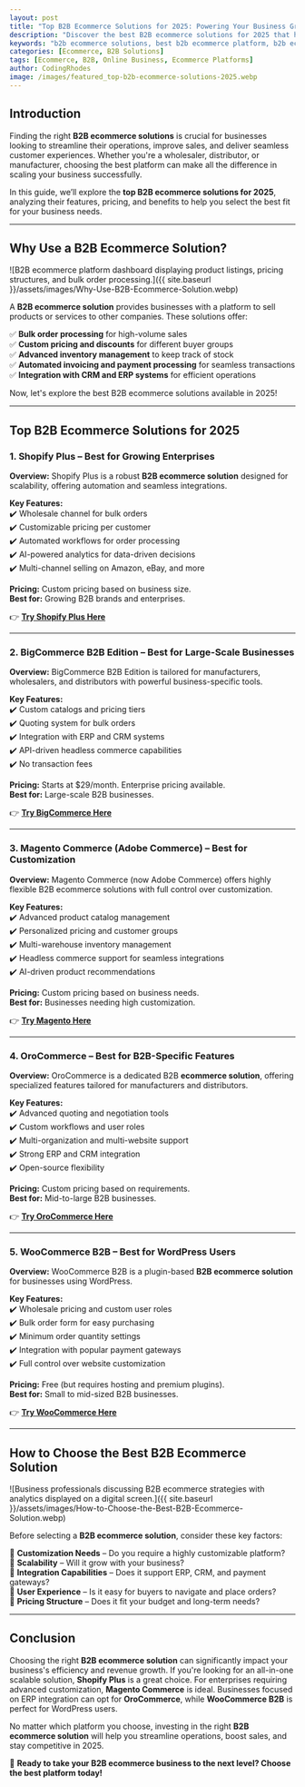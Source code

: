 ```yaml
---
layout: post
title: "Top B2B Ecommerce Solutions for 2025: Powering Your Business Growth"
description: "Discover the best B2B ecommerce solutions for 2025 that help businesses streamline operations, boost sales, and enhance customer experiences. Compare features, pricing, and benefits to choose the right platform."
keywords: "b2b ecommerce solutions, best b2b ecommerce platform, b2b ecommerce software, business ecommerce solutions, b2b online store platforms"
categories: [Ecommerce, B2B Solutions]
tags: [Ecommerce, B2B, Online Business, Ecommerce Platforms]
author: CodingRhodes
image: /images/featured_top-b2b-ecommerce-solutions-2025.webp
---
```


## Introduction

Finding the right **B2B ecommerce solutions** is crucial for businesses looking to streamline their operations, improve sales, and deliver seamless customer experiences. Whether you're a wholesaler, distributor, or manufacturer, choosing the best platform can make all the difference in scaling your business successfully.

In this guide, we’ll explore the **top B2B ecommerce solutions for 2025**, analyzing their features, pricing, and benefits to help you select the best fit for your business needs.

---

## Why Use a B2B Ecommerce Solution?

![B2B ecommerce platform dashboard displaying product listings, pricing structures, and bulk order processing.]({{ site.baseurl }}/assets/images/Why-Use-B2B-Ecommerce-Solution.webp)


A **B2B ecommerce solution** provides businesses with a platform to sell products or services to other companies. These solutions offer:

✅ **Bulk order processing** for high-volume sales  
✅ **Custom pricing and discounts** for different buyer groups  
✅ **Advanced inventory management** to keep track of stock  
✅ **Automated invoicing and payment processing** for seamless transactions  
✅ **Integration with CRM and ERP systems** for efficient operations  

Now, let's explore the best B2B ecommerce solutions available in 2025!

---

## Top B2B Ecommerce Solutions for 2025

### 1. **Shopify Plus** – Best for Growing Enterprises

**Overview:** Shopify Plus is a robust **B2B ecommerce solution** designed for scalability, offering automation and seamless integrations.

**Key Features:**  
✔️ Wholesale channel for bulk orders  
✔️ Customizable pricing per customer  
✔️ Automated workflows for order processing  
✔️ AI-powered analytics for data-driven decisions  
✔️ Multi-channel selling on Amazon, eBay, and more  

**Pricing:** Custom pricing based on business size.  
**Best for:** Growing B2B brands and enterprises.  

👉 **[Try Shopify Plus Here](https://www.shopify.com/plus)**

---

### 2. **BigCommerce B2B Edition** – Best for Large-Scale Businesses

**Overview:** BigCommerce B2B Edition is tailored for manufacturers, wholesalers, and distributors with powerful business-specific tools.

**Key Features:**  
✔️ Custom catalogs and pricing tiers  
✔️ Quoting system for bulk orders  
✔️ Integration with ERP and CRM systems  
✔️ API-driven headless commerce capabilities  
✔️ No transaction fees  

**Pricing:** Starts at $29/month. Enterprise pricing available.  
**Best for:** Large-scale B2B businesses.  

👉 **[Try BigCommerce Here](https://www.bigcommerce.com/)**

---

### 3. **Magento Commerce (Adobe Commerce)** – Best for Customization

**Overview:** Magento Commerce (now Adobe Commerce) offers highly flexible B2B ecommerce solutions with full control over customization.

**Key Features:**  
✔️ Advanced product catalog management  
✔️ Personalized pricing and customer groups  
✔️ Multi-warehouse inventory management  
✔️ Headless commerce support for seamless integrations  
✔️ AI-driven product recommendations  

**Pricing:** Custom pricing based on business needs.  
**Best for:** Businesses needing high customization.  

👉 **[Try Magento Here](https://business.adobe.com/products/magento/magento-commerce.html)**

---

### 4. **OroCommerce** – Best for B2B-Specific Features

**Overview:** OroCommerce is a dedicated B2B **ecommerce solution**, offering specialized features tailored for manufacturers and distributors.

**Key Features:**  
✔️ Advanced quoting and negotiation tools  
✔️ Custom workflows and user roles  
✔️ Multi-organization and multi-website support  
✔️ Strong ERP and CRM integration  
✔️ Open-source flexibility  

**Pricing:** Custom pricing based on requirements.  
**Best for:** Mid-to-large B2B businesses.  

👉 **[Try OroCommerce Here](https://oroinc.com/b2b-ecommerce/)**

---

### 5. **WooCommerce B2B** – Best for WordPress Users

**Overview:** WooCommerce B2B is a plugin-based **B2B ecommerce solution** for businesses using WordPress.

**Key Features:**  
✔️ Wholesale pricing and custom user roles  
✔️ Bulk order form for easy purchasing  
✔️ Minimum order quantity settings  
✔️ Integration with popular payment gateways  
✔️ Full control over website customization  

**Pricing:** Free (but requires hosting and premium plugins).  
**Best for:** Small to mid-sized B2B businesses.  

👉 **[Try WooCommerce Here](https://woocommerce.com/products/b2b-for-woocommerce/)**

---

## How to Choose the Best B2B Ecommerce Solution

![Business professionals discussing B2B ecommerce strategies with analytics displayed on a digital screen.]({{ site.baseurl }}/assets/images/How-to-Choose-the-Best-B2B-Ecommerce-Solution.webp)

Before selecting a **B2B ecommerce solution**, consider these key factors:

🔹 **Customization Needs** – Do you require a highly customizable platform?  
🔹 **Scalability** – Will it grow with your business?  
🔹 **Integration Capabilities** – Does it support ERP, CRM, and payment gateways?  
🔹 **User Experience** – Is it easy for buyers to navigate and place orders?  
🔹 **Pricing Structure** – Does it fit your budget and long-term needs?  

---

## Conclusion

Choosing the right **B2B ecommerce solution** can significantly impact your business's efficiency and revenue growth. If you're looking for an all-in-one scalable solution, **Shopify Plus** is a great choice. For enterprises requiring advanced customization, **Magento Commerce** is ideal. Businesses focused on ERP integration can opt for **OroCommerce**, while **WooCommerce B2B** is perfect for WordPress users.

No matter which platform you choose, investing in the right **B2B ecommerce solution** will help you streamline operations, boost sales, and stay competitive in 2025.

🚀 **Ready to take your B2B ecommerce business to the next level? Choose the best platform today!**

